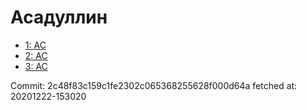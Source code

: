 # Асадуллин
- [1: AC](1.md)
- [2: AC](2.md)
- [3: AC](3.md)

Commit: 2c48f83c159c1fe2302c065368255628f000d64a
 fetched at: 20201222-153020
